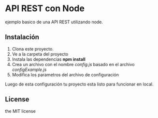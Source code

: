 # API REST con Node
ejemplo basico de una API REST utilizando node.

## Instalación
1. Clona este proyecto.
2. Ve a la carpeta del proyecto
3. Instala las dependencias **npm install**
4. Crea un archivo con el nombre *config.js* basado en el archivo *configExample.js*
5. Modifica los parametros del archivo de configuración

Luego de esta configuración tu proyecto esta listo para funcionar en local.

## License
the MIT license